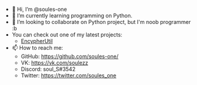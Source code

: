 - 👋 Hi, I’m @soules-one
- 🌱 I’m currently learning programming on Python.
- 💞️ I’m looking to collaborate on Python project, but I'm noob programmer :b
- You can check out one of my latest projects:
  * [EncypherUtil](https://soules-one.github.io/EncypherUtil/)
- 📫 How to reach me:
  * GitHub: https://github.com/soules-one/
  * VK: https://vk.com/soulezz
  * Discord: soul_S#3542
  * Twitter: https://twitter.com/soules_one

